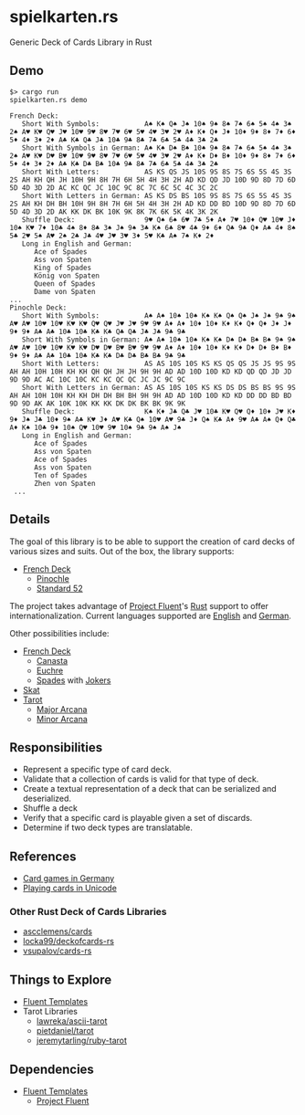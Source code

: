 # spielkarten.rs
Generic Deck of Cards Library in Rust

## Demo

```
$> cargo run
spielkarten.rs demo

French Deck:
   Short With Symbols:           A♠ K♠ Q♠ J♠ 10♠ 9♠ 8♠ 7♠ 6♠ 5♠ 4♠ 3♠ 2♠ A♥ K♥ Q♥ J♥ 10♥ 9♥ 8♥ 7♥ 6♥ 5♥ 4♥ 3♥ 2♥ A♦ K♦ Q♦ J♦ 10♦ 9♦ 8♦ 7♦ 6♦ 5♦ 4♦ 3♦ 2♦ A♣ K♣ Q♣ J♣ 10♣ 9♣ 8♣ 7♣ 6♣ 5♣ 4♣ 3♣ 2♣ 
   Short With Symbols in German: A♠ K♠ D♠ B♠ 10♠ 9♠ 8♠ 7♠ 6♠ 5♠ 4♠ 3♠ 2♠ A♥ K♥ D♥ B♥ 10♥ 9♥ 8♥ 7♥ 6♥ 5♥ 4♥ 3♥ 2♥ A♦ K♦ D♦ B♦ 10♦ 9♦ 8♦ 7♦ 6♦ 5♦ 4♦ 3♦ 2♦ A♣ K♣ D♣ B♣ 10♣ 9♣ 8♣ 7♣ 6♣ 5♣ 4♣ 3♣ 2♣ 
   Short With Letters:           AS KS QS JS 10S 9S 8S 7S 6S 5S 4S 3S 2S AH KH QH JH 10H 9H 8H 7H 6H 5H 4H 3H 2H AD KD QD JD 10D 9D 8D 7D 6D 5D 4D 3D 2D AC KC QC JC 10C 9C 8C 7C 6C 5C 4C 3C 2C 
   Short With Letters in German: AS KS DS BS 10S 9S 8S 7S 6S 5S 4S 3S 2S AH KH DH BH 10H 9H 8H 7H 6H 5H 4H 3H 2H AD KD DD BD 10D 9D 8D 7D 6D 5D 4D 3D 2D AK KK DK BK 10K 9K 8K 7K 6K 5K 4K 3K 2K 
   Shuffle Deck:                 9♥ Q♠ 6♠ 6♥ 7♣ 5♦ A♦ 7♥ 10♦ Q♥ 10♥ J♦ 10♠ K♥ 7♦ 10♣ 4♠ 8♦ 8♣ 3♠ J♠ 9♠ 3♣ K♠ 6♣ 8♥ 4♣ 9♦ 6♦ Q♣ 9♣ Q♦ A♣ 4♦ 8♠ 5♣ 2♥ 5♠ A♥ 2♠ 2♣ J♣ 4♥ J♥ 3♥ 3♦ 5♥ K♣ A♠ 7♠ K♦ 2♦ 
   Long in English and German:
      Ace of Spades 
      Ass von Spaten 
      King of Spades 
      König von Spaten 
      Queen of Spades 
      Dame von Spaten 
...
Pinochle Deck:
   Short With Symbols:           A♠ A♠ 10♠ 10♠ K♠ K♠ Q♠ Q♠ J♠ J♠ 9♠ 9♠ A♥ A♥ 10♥ 10♥ K♥ K♥ Q♥ Q♥ J♥ J♥ 9♥ 9♥ A♦ A♦ 10♦ 10♦ K♦ K♦ Q♦ Q♦ J♦ J♦ 9♦ 9♦ A♣ A♣ 10♣ 10♣ K♣ K♣ Q♣ Q♣ J♣ J♣ 9♣ 9♣ 
   Short With Symbols in German: A♠ A♠ 10♠ 10♠ K♠ K♠ D♠ D♠ B♠ B♠ 9♠ 9♠ A♥ A♥ 10♥ 10♥ K♥ K♥ D♥ D♥ B♥ B♥ 9♥ 9♥ A♦ A♦ 10♦ 10♦ K♦ K♦ D♦ D♦ B♦ B♦ 9♦ 9♦ A♣ A♣ 10♣ 10♣ K♣ K♣ D♣ D♣ B♣ B♣ 9♣ 9♣ 
   Short With Letters:           AS AS 10S 10S KS KS QS QS JS JS 9S 9S AH AH 10H 10H KH KH QH QH JH JH 9H 9H AD AD 10D 10D KD KD QD QD JD JD 9D 9D AC AC 10C 10C KC KC QC QC JC JC 9C 9C 
   Short With Letters in German: AS AS 10S 10S KS KS DS DS BS BS 9S 9S AH AH 10H 10H KH KH DH DH BH BH 9H 9H AD AD 10D 10D KD KD DD DD BD BD 9D 9D AK AK 10K 10K KK KK DK DK BK BK 9K 9K 
   Shuffle Deck:                 K♠ K♦ J♣ Q♣ J♥ 10♣ K♥ Q♥ Q♦ 10♦ J♥ K♦ 9♦ J♠ J♣ 10♦ 9♠ A♣ K♥ J♦ A♥ K♣ Q♠ 10♥ A♥ 9♣ J♦ Q♠ K♣ A♦ 9♥ A♣ A♠ Q♦ Q♣ A♦ K♠ 10♣ 9♦ 10♠ Q♥ 10♥ 9♥ 10♠ 9♣ 9♠ A♠ J♠ 
   Long in English and German:
      Ace of Spades 
      Ass von Spaten 
      Ace of Spades 
      Ass von Spaten 
      Ten of Spades 
      Zhen von Spaten 
 ...
```

## Details

The goal of this library is to be able to support the creation of card
decks of various sizes and suits. Out of the box, the library supports:

* [French Deck](https://en.wikipedia.org/wiki/French_playing_cards)
  * [Pinochle](https://en.wikipedia.org/wiki/Pinochle#Deck)
  * [Standard 52](https://en.wikipedia.org/wiki/Standard_52-card_deck)

The project takes advantage of [Project Fluent](https://www.projectfluent.org/)'s
[Rust](https://github.com/projectfluent/fluent-rs) support to offer
internationalization. Current languages supported are
[English](src/fluent/locales/en-US/french-deck.ftl) and
[German](src/fluent/locales/de/french-deck.ftl).

Other possibilities include:

* [French Deck](https://en.wikipedia.org/wiki/French_playing_cards)
  * [Canasta](https://en.wikipedia.org/wiki/Canasta#Cards_and_deal)
  * [Euchre](https://en.wikipedia.org/wiki/Euchre)
  * [Spades](https://en.wikipedia.org/wiki/Spades_(card_game)#General_overview) with [Jokers](https://en.wikipedia.org/wiki/Joker_(playing_card))
* [Skat](https://en.wikipedia.org/wiki/Skat_(card_game)#Deck)
* [Tarot](https://en.wikipedia.org/wiki/Tarot#Tarot_gaming_decks)
  * [Major Arcana](https://en.wikipedia.org/wiki/Major_Arcana)
  * [Minor Arcana](https://en.wikipedia.org/wiki/Minor_Arcana)


## Responsibilities

* Represent a specific type of card deck.
* Validate that a collection of cards is valid for that type of deck.
* Create a textual representation of a deck that can be serialized and deserialized.
* Shuffle a deck
* Verify that a specific card is playable given a set of discards.
* Determine if two deck types are translatable.

## References

* [Card games in Germany](https://www.pagat.com/national/germany.html)
* [Playing cards in Unicode](https://en.wikipedia.org/wiki/Playing_cards_in_Unicode)

### Other Rust Deck of Cards Libraries

* [ascclemens/cards](https://github.com/ascclemens/cards)
* [locka99/deckofcards-rs](https://github.com/locka99/deckofcards-rs)
* [vsupalov/cards-rs](https://github.com/vsupalov/cards-rs)

## Things to Explore

* [Fluent Templates](https://github.com/XAMPPRocky/fluent-templates)
* Tarot Libraries
  * [lawreka/ascii-tarot](https://github.com/lawreka/ascii-tarot)
  * [pietdaniel/tarot](https://github.com/pietdaniel/tarot)
  * [jeremytarling/ruby-tarot](https://github.com/jeremytarling/ruby-tarot)

## Dependencies

* [Fluent Templates](https://github.com/XAMPPRocky/fluent-templates)
  * [Project Fluent](https://www.projectfluent.org/)

